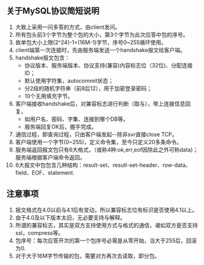 关于MySQL协议简短说明
---
1. 大致上采用一问多答的方式，由client发问。
1. 所有包头前3个字节为整个包的大小，第3个字节为此次应答中包的序号。
1. 故单包大小上限(2^24)-1=(16M-1)字节，序号0~255循环使用。
1. client端第一次连接时，先由服务端发送一个handshake报文给客户端。
1. handshake报文包含：
    - 协议版本、服务端版本、协议支持(兼容)内容标志位（32位)、分配连接ID；
    - 默认使用字符集，autocommit状态；
    - 分2段的随机字符串（前8后12），用于加密登录密码；
    - 10个无用填充字节。
1. 客户端接收handshake后，对兼容标志进行判断（取与），带上连接信息回复，
    - 如用户名、密码、字集、连接到哪个DB等。
    - 服务端回复OK后，握手完成。
1. 通信过程，即查询过程，只由客户端发起--除非svr直接close TCP。
2. 客户端使用一个字节(0~255)，定义命令集，至今只定义20多条命令。
3. 服务端返回报文包只有6大格式，（或称4种:ok,err,eof因除此之外可称data)；服务端根据客户端命令返回。
4. 6大报文中包包含几种结构：result-set、resutl-set-header、row-data、field、EOF、statement.



注意事项
---
1. 报文格式在4.0以前与4.1后有变动，所以兼容标志位有标识是否使用4.1以上。
2. 由于4.0及以下版本太旧，无必要支持与解释。
3. 所谓的兼容标志，其实是双方支持使用方式与格式的通信，诸如双方是否支持ssl，compress等。
4. 包序号：每次应答开次的第一个包序号必需是从零开始，当大于255后，回滚为0.
5. 对于大于16M字节传输的包，需要对方再次去读取，即分包。